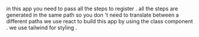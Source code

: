 in this app you need to pass all the steps to register .
all the steps are generated in the same path so you don 't need to translate between a different paths
we use react to build this app by using the class component .
we use tailwind for styling .